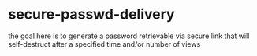 # secure-passwd-delivery
the goal here is to generate a password retrievable via secure link that will self-destruct after a specified time and/or number of views
